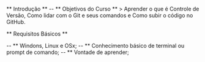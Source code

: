 ** Introdução **
-- ** Objetivos do Curso ** > Aprender o que é Controle de Versão, Como lidar com o Git e seus comandos e Como subir o código no GitHub.

** Requisitos Básicos **

-- ** Windons, Linux e OSx;
-- ** Conhecimento básico de terminal ou prompt de comando;
-- ** Vontade de aprender;